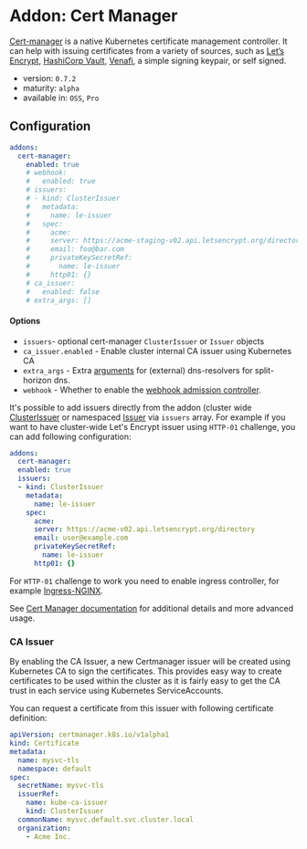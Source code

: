 # Addon: Cert Manager

[Cert-manager](https://docs.cert-manager.io/en/release-0.7/) is a native Kubernetes certificate management controller. It can help with issuing certificates from a variety of sources, such as [Let’s Encrypt](https://letsencrypt.org/), [HashiCorp Vault](https://www.vaultproject.io/), [Venafi](https://www.venafi.com/), a simple signing keypair, or self signed.

- version: `0.7.2`
- maturity: `alpha`
- available in: `OSS`, `Pro`

## Configuration

```yaml
addons:
  cert-manager:
    enabled: true
    # webhook:
    #   enabled: true
    # issuers:
    # - kind: ClusterIssuer
    #   metadata:
    #     name: le-issuer
    #   spec:
    #     acme:
    #     server: https://acme-staging-v02.api.letsencrypt.org/directory
    #     email: foo@bar.com
    #     privateKeySecretRef:
    #       name: le-issuer
    #     http01: {}
    # ca_issuer:
    #   enabled: false
    # extra_args: []
```

#### Options

- `issuers`- optional cert-manager `ClusterIssuer` or `Issuer` objects
- `ca_issuer.enabled` - Enable cluster internal CA issuer using Kubernetes CA
- `extra_args` - Extra [arguments](https://docs.cert-manager.io/en/latest/tasks/acme/configuring-dns01/) for (external) dns-resolvers for split-horizon dns.
- `webhook` - Whether to enable the [webhook admission controller](https://docs.cert-manager.io/en/latest/getting-started/webhook.html).

It's possible to add issuers directly from the addon (cluster wide [ClusterIssuer](http://docs.cert-manager.io/en/release-0.7/reference/clusterissuers.html) or namespaced [Issuer](http://docs.cert-manager.io/en/release-0.7/reference/issuers.html) via `issuers` array. For example if you want to have cluster-wide Let's Encrypt issuer using `HTTP-01` challenge, you can add following configuration:

```yaml
addons:
  cert-manager:
  enabled: true
  issuers:
  - kind: ClusterIssuer
    metadata:
      name: le-issuer
    spec:
      acme:
      server: https://acme-v02.api.letsencrypt.org/directory
      email: user@example.com
      privateKeySecretRef:
        name: le-issuer
      http01: {}
```
For `HTTP-01` challenge to work you need to enable ingress controller, for example [Ingress-NGINX](./ingress-nginx.md).

See [Cert Manager documentation](http://docs.cert-manager.io/en/release-0.7/tutorials/index.html) for additional details and more advanced usage.


### CA Issuer

By enabling the CA Issuer, a new Certmanager issuer will be created using Kubernetes CA to sign the certificates. This provides easy way to create certificates to be used within the cluster as it is fairly easy to get the CA trust in each service using Kubernetes ServiceAccounts.

You can request a certificate from this issuer with following certificate definition:

```yaml
apiVersion: certmanager.k8s.io/v1alpha1
kind: Certificate
metadata:
  name: mysvc-tls
  namespace: default
spec:
  secretName: mysvc-tls
  issuerRef:
    name: kube-ca-issuer
    kind: ClusterIssuer
  commonName: mysvc.default.svc.cluster.local
  organization:
    - Acme Inc.
```
